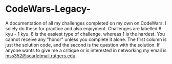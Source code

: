# CodeWars-Legacy-
A documentation of all my challenges completed on my own on CodeWars. I solely do these for practice and also enjoyment. Challenges are labelled 8 kyu - 1 kyu. 8 is the easiest type of challenge, whereas 1 is the hardest. You cannot receive any "honor" unless you complete it alone. The first column is just the solution code, and the second is the question with the solution.
If anyone wants to give me a critique or is interested in networking my email is mss352@scarletmail.rutgers.edu.
